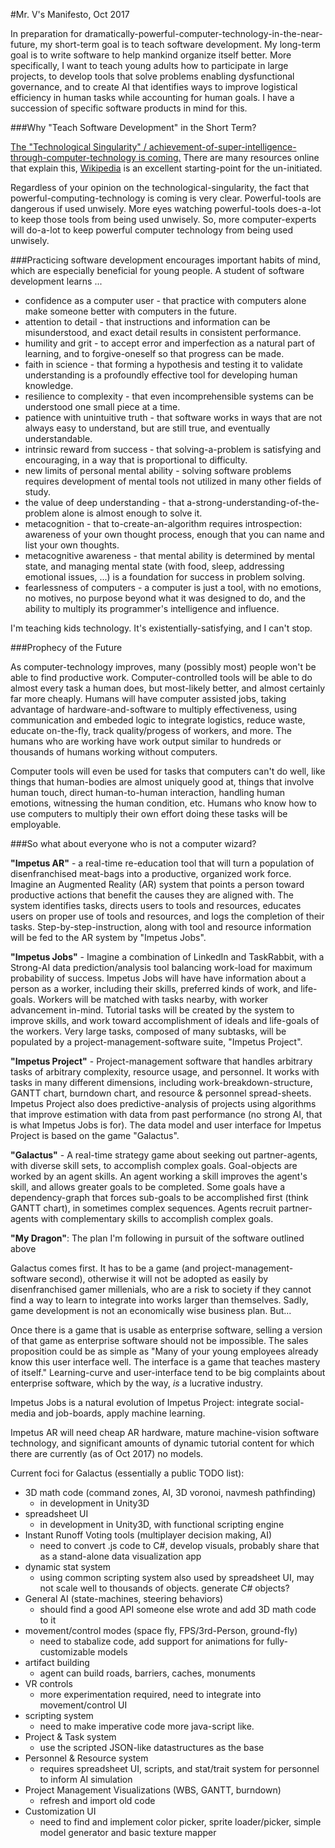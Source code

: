#Mr. V's Manifesto, Oct 2017

In preparation for dramatically-powerful-computer-technology-in-the-near-future, my short-term goal is to teach software development. My long-term goal is to write software to help mankind organize itself better. More specifically, I want to teach young adults how to participate in large projects, to develop tools that solve problems enabling dysfunctional governance, and to create AI that identifies ways to improve logistical efficiency in human tasks while accounting for human goals. I have a succession of specific software products in mind for this.

###Why "Teach Software Development" in the Short Term?

<a href="http://www.codegiraffe.com/singularity.png">The "Technological Singularity" / achievement-of-super-intelligence-through-computer-technology is coming.</a> There are many resources online that explain this, <a href="https://en.wikipedia.org/wiki/Technological_singularity">Wikipedia</a> is an excellent starting-point for the un-initiated.

Regardless of your opinion on the technological-singularity, the fact that powerful-computing-technology is coming is very clear. Powerful-tools are dangerous if used unwisely. More eyes watching powerful-tools does-a-lot to keep those tools from being used unwisely. So, more computer-experts will do-a-lot to keep powerful computer technology from being used unwisely.

###Practicing software development encourages important habits of mind,
which are especially beneficial for young people. A student of software development learns ...
* confidence as a computer user - that practice with computers alone make someone better with computers in the future.
* attention to detail - that instructions and information can be misunderstood, and exact detail results in consistent performance.
* humility and grit - to accept error and imperfection as a natural part of learning, and to forgive-oneself so that progress can be made.
* faith in science - that forming a hypothesis and testing it to validate understanding is a profoundly effective tool for developing human knowledge.
* resilience to complexity - that even incomprehensible systems can be understood one small piece at a time.
* patience with unintuitive truth - that software works in ways that are not always easy to understand, but are still true, and eventually understandable.
* intrinsic reward from success - that solving-a-problem is satisfying and encouraging, in a way that is proportional to difficulty.
* new limits of personal mental ability - solving software problems requires development of mental tools not utilized in many other fields of study.
* the value of deep understanding - that a-strong-understanding-of-the-problem alone is almost enough to solve it.
* metacognition - that to-create-an-algorithm requires introspection: awareness of your own thought process, enough that you can name and list your own thoughts.
* metacognitive awareness - that mental ability is determined by mental state, and managing mental state (with food, sleep, addressing emotional issues, ...) is a foundation for success in problem solving.
* fearlessness of computers - a computer is just a tool, with no emotions, no motives, no purpose beyond what it was designed to do, and the ability to multiply its programmer's intelligence and influence.

I'm teaching kids technology. It's existentially-satisfying, and I can't stop.

###Prophecy of the Future

As computer-technology improves, many (possibly most) people won't be able to find productive work. Computer-controlled tools will be able to do almost every task a human does, but most-likely better, and almost certainly far more cheaply. Humans will have computer assisted jobs, taking advantage of hardware-and-software to multiply effectiveness, using communication and embeded logic to integrate logistics, reduce waste, educate on-the-fly, track quality/progess of workers, and more. The humans who are working have work output similar to hundreds or thousands of humans working without computers.

Computer tools will even be used for tasks that computers can't do well, like things that human-bodies are almost uniquely good at, things that involve human touch, direct human-to-human interaction, handling human emotions, witnessing the human condition, etc. Humans who know how to use computers to multiply their own effort doing these tasks will be employable.

###So what about everyone who is not a computer wizard?

**"Impetus AR"** - a real-time re-education tool that will turn a population of disenfranchised meat-bags into a productive, organized work force. Imagine an Augmented Reality (AR) system that points a person toward productive actions that benefit the causes they are aligned with. The system identifies tasks, directs users to tools and resources, educates users on proper use of tools and resources, and logs the completion of their tasks. Step-by-step-instruction, along with tool and resource information will be fed to the AR system by "Impetus Jobs".

**"Impetus Jobs"** - Imagine a combination of LinkedIn and TaskRabbit, with a Strong-AI data prediction/analysis tool balancing work-load for maximum probability of success. Impetus Jobs will have have information about a person as a worker, including their skills, preferred kinds of work, and life-goals. Workers will be matched with tasks nearby, with worker advancement in-mind. Tutorial tasks will be created by the system to improve skills, and work toward accomplishment of ideals and life-goals of the workers. Very large tasks, composed of many subtasks, will be populated by a project-management-software suite, "Impetus Project".

**"Impetus Project"** - Project-management software that handles arbitrary tasks of arbitrary complexity, resource usage, and personnel. It works with tasks in many different dimensions, including work-breakdown-structure, GANTT chart, burndown chart, and resource & personnel spread-sheets. Impetus Project also does predictive-analysis of projects using algorithms that improve estimation with data from past performance (no strong AI, that is what Impetus Jobs is for). The data model and user interface for Impetus Project is based on the game "Galactus".

**"Galactus"** - A real-time strategy game about seeking out partner-agents, with diverse skill sets, to accomplish complex goals. Goal-objects are worked by an agent skills. An agent working a skill improves the agent's skill, and allows greater goals to be completed. Some goals have a dependency-graph that forces sub-goals to be accomplished first (think GANTT chart), in sometimes complex sequences. Agents recruit partner-agents with complementary skills to accomplish complex goals.

**"My Dragon"**: The plan I'm following in pursuit of the software outlined above

Galactus comes first. It has to be a game (and project-management-software second), otherwise it will not be adopted as easily by disenfranchised gamer millenials, who are a risk to society if they cannot find a way to learn to integrate into works larger than themselves. Sadly, game development is not an economically wise business plan. But...

Once there is a game that is usable as enterprise software, selling a version of that game as enterprise software should not be impossible. The sales proposition could be as simple as "Many of your young employees already know this user interface well. The interface is a game that teaches mastery of itself." Learning-curve and user-interface tend to be big complaints about enterprise software, which by the way, *is* a lucrative industry.

Impetus Jobs is a natural evolution of Impetus Project: integrate social-media and job-boards, apply machine learning.

Impetus AR will need cheap AR hardware, mature machine-vision software technology, and significant amounts of dynamic tutorial content for which there are currently (as of Oct 2017) no models.

Current foci for Galactus (essentially a public TODO list):
* 3D math code (command zones, AI, 3D voronoi, navmesh pathfinding)
  * in development in Unity3D
* spreadsheet UI
  * in development in Unity3D, with functional scripting engine
* Instant Runoff Voting tools (multiplayer decision making, AI)
  * need to convert .js code to C#, develop visuals, probably share that as a stand-alone data visualization app
* dynamic stat system
  * using common scripting system also used by spreadsheet UI, may not scale well to thousands of objects. generate C# objects?
* General AI (state-machines, steering behaviors)
  * should find a good API someone else wrote and add 3D math code to it
* movement/control modes (space fly, FPS/3rd-Person, ground-fly)
  * need to stabalize code, add support for animations for fully-customizable models
* artifact building
  * agent can build roads, barriers, caches, monuments
* VR controls
  * more experimentation required, need to integrate into movement/control UI
* scripting system
  * need to make imperative code more java-script like.
* Project & Task system
  * use the scripted JSON-like datastructures as the base
* Personnel & Resource system
  * requires spreadsheet UI, scripts, and stat/trait system for personnel to inform AI simulation
* Project Management Visualizations (WBS, GANTT, burndown)
  * refresh and import old code
* Customization UI
  * need to find and implement color picker, sprite loader/picker, simple model generator and basic texture mapper
